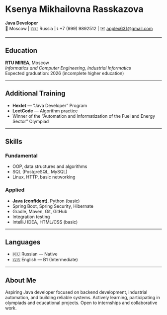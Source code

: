 # Ksenya Mikhailovna Rasskazova

**Java Developer**  
📍 Moscow | 🇷🇺 Russia | 📞 +7 (999) 9892512 | ✉️ applex631@gmail.com  

---

## Education
**RTU MIREA**, Moscow  
_Informatics and Computer Engineering, Industrial Informatics_  
Expected graduation: 2026 (incomplete higher education)

---

## Additional Training
- **Hexlet** — “Java Developer” Program  
- **LeetCode** — Algorithm practice  
- Winner of the “Automation and Informatization of the Fuel and Energy Sector” Olympiad

---

## Skills

### Fundamental
- OOP, data structures and algorithms  
- SQL (PostgreSQL, MySQL)  
- Linux, HTTP, basic networking

### Applied
- **Java (confident)**, Python (basic)
- Spring Boot, Spring Security, Hibernate  
- Gradle, Maven, Git, GitHub  
- Integration testing  
- IntelliJ IDEA, HTML/CSS (basic)

---

## Languages
- 🇷🇺 Russian — Native  
- 🇬🇧 English — B1 (Intermediate)

---

## About Me
Aspiring Java developer focused on backend development, industrial automation, and building reliable systems. Actively learning, participating in olympiads and educational projects. Open to internships and collaborative work.
